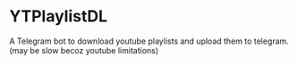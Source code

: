 # YTPlaylistDL
A Telegram bot to download youtube playlists and upload them to telegram. (may be slow becoz youtube limitations)

